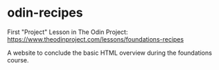 # odin-recipes

First "Project" Lesson in The Odin Project:
https://www.theodinproject.com/lessons/foundations-recipes

A website to conclude the basic HTML overview during the foundations course.